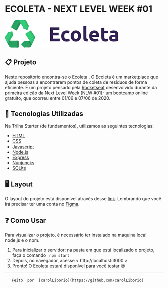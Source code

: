 # ECOLETA - NEXT LEVEL WEEK #01

![Logotipo Ecoleta](/public/assets/icones/logo.svg)  
  
  



 ##    📋        **Projeto**

  Neste repositório encontra-se o Ecoleta . 
  O Ecoleta é um marketplace que ajuda pessoas a encontrarem pontos de coleta de resíduos de forma eficiente.
  É um projeto pensado pela [Rocketseat](https://github.com/Rocketseat) desenvolvido durante da primeira edição da Next Level Week (NLW #01)- um bootcamp online gratuito, que ocorreu entre 01/06 e 07/06 de 2020. 
 

##       🧰       **Tecnologias Utilizadas**
   
   Na Trilha Starter (de fundamentos), utilizamos as seguintes tecnologias:
   * [HTML](https://www.w3schools.com/html/)
   * [CSS](https://www.w3schools.com/css/)
   * [Javascript](https://www.ecma-international.org/ecma-262/)
   * [Node.js](https://nodejs.org/en/)
   * [Express](https://expressjs.com/pt-br/)
   * [Nunjuncks](https://mozilla.github.io/nunjucks/)
   * [SQLite](https://www.sqlite.org/index.html)
   

##       🖥️    **Layout**
   
   O layout do projeto está disponível através desse [link](https://www.figma.com/file/Byw4X5etg8VCmezueyhzkC/Ecoleta-(Starter)?node-id=136%3A546). Lembrando que você irá precisar ter uma conta no [Figma](https://www.figma.com).
   
    
##       ❓    **Como Usar**

  Para visualizar o projeto, é necessário ter instalado na máquina local node.js e o npm.
  1. Para inicializar o servidor: na pasta em que está localizado o projeto, faça o comando ` npm start`
  2. Depois, no navegador, acesse < http://localhost:3000 > 
  3. Pronto! O Ecoleta estará disponível para vocẽ testar  😉
   

   __________________________________________________________________________________________________________________
       Feito  por  [carolLiborio](https://github.com/carolLiborio)
   
